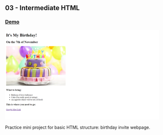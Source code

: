 ## 03 - Intermediate HTML

### [Demo](https://birthdayinvite.gdbecker.repl.co/)

!["Page"](./Page.png)

Practice mini project for basic HTML structure: birthday invite webpage.
